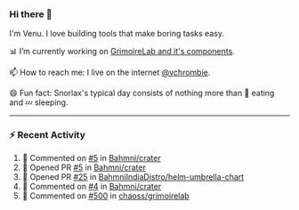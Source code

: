 ### Hi there 👋

I'm Venu. I love building tools that make boring tasks easy.

📊 I’m currently working on [GrimoireLab and it's components](https://chaoss.github.io/grimoirelab).

📫 How to reach me: I live on the internet [@vchrombie](https://www.google.co.in/search?q=vchrombie).

😄 Fun fact: Snorlax's typical day consists of nothing more than :doughnut: eating and :zzz: sleeping.

---

### :zap: Recent Activity

<!--RECENT_ACTIVITY:start-->
1. 💬 Commented on [#5](https://github.com/Bahmni/crater/pull/5#discussion_r918556966) in [Bahmni/crater](https://github.com/Bahmni/crater)
2. 💪 Opened PR [#5](https://github.com/Bahmni/crater/pull/5) in [Bahmni/crater](https://github.com/Bahmni/crater)
3. 💪 Opened PR [#25](https://github.com/BahmniIndiaDistro/helm-umbrella-chart/pull/25) in [BahmniIndiaDistro/helm-umbrella-chart](https://github.com/BahmniIndiaDistro/helm-umbrella-chart)
4. 💬 Commented on [#4](https://github.com/Bahmni/crater/pull/4#issuecomment-1177088247) in [Bahmni/crater](https://github.com/Bahmni/crater)
5. 💬 Commented on [#500](https://github.com/chaoss/grimoirelab/issues/500#issuecomment-1175326145) in [chaoss/grimoirelab](https://github.com/chaoss/grimoirelab)
<!--RECENT_ACTIVITY:end-->

<!--
**vchrombie/vchrombie** is a ✨ _special_ ✨ repository because its `README.md` (this file) appears on your GitHub profile.

Here are some ideas to get you started:

- 🔭 I’m currently working on ...
- 🌱 I’m currently learning ...
- 👯 I’m looking to collaborate on ...
- 🤔 I’m looking for help with ...
- 💬 Ask me about ...
- 📫 How to reach me: ...
- 😄 Pronouns: ...
- ⚡ Fun fact: ...
-->
